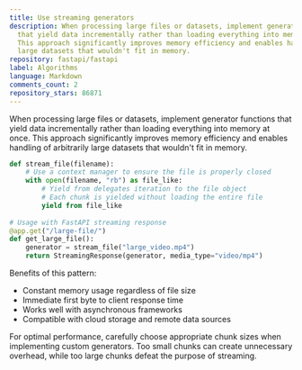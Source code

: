 ```yaml
---
title: Use streaming generators
description: When processing large files or datasets, implement generator functions
  that yield data incrementally rather than loading everything into memory at once.
  This approach significantly improves memory efficiency and enables handling of arbitrarily
  large datasets that wouldn't fit in memory.
repository: fastapi/fastapi
label: Algorithms
language: Markdown
comments_count: 2
repository_stars: 86871
---
```


When processing large files or datasets, implement generator functions that yield data incrementally rather than loading everything into memory at once. This approach significantly improves memory efficiency and enables handling of arbitrarily large datasets that wouldn't fit in memory.

```python
def stream_file(filename):
    # Use a context manager to ensure the file is properly closed
    with open(filename, "rb") as file_like:
        # Yield from delegates iteration to the file object
        # Each chunk is yielded without loading the entire file
        yield from file_like
        
# Usage with FastAPI streaming response
@app.get("/large-file/")
def get_large_file():
    generator = stream_file("large_video.mp4")
    return StreamingResponse(generator, media_type="video/mp4")
```

Benefits of this pattern:
- Constant memory usage regardless of file size
- Immediate first byte to client response time
- Works well with asynchronous frameworks
- Compatible with cloud storage and remote data sources

For optimal performance, carefully choose appropriate chunk sizes when implementing custom generators. Too small chunks can create unnecessary overhead, while too large chunks defeat the purpose of streaming.